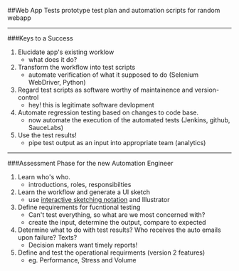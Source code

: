 ##Web App Tests
prototype test plan and automation scripts for random webapp

________________________

###Keys to a Success
1. Elucidate app's existing worklow
    - what does it do?
2. Transform the workflow into test scripts
    - automate verification of what it supposed to do (Selenium WebDriver, Python)
3. Regard test scripts as software worthy of maintainence and version-control
    - hey!  this is legitimate software devlopment
4. Automate regression testing based on changes to code base.
    - now automate the execution of the automated tests (Jenkins, github, SauceLabs)
5. Use the test results!
    - pipe test output as an input into appropriate team (analytics)

_________________________

###Assessment Phase for the new Automation Engineer
1. Learn who's who.
    - introductions, roles, responsibilties
2. Learn the workflow and generate a UI sketch 
    - use [interactive sketching notation] and Illustrator
3. Define requirements for fucntional testing
    - Can't test everything, so what are we most concerned with? 
    - create the input, determine the output, compare to expected 
4. Determine what to do with test results?  Who receives the auto emails upon failure?  Texts?
    - Decision makers want timely reports!
5. Define and test the operational requirments (version 2 features)
    - eg. Performance, Stress and Volume




[interactive sketching notation]:http://www.linowski.ca/downloads/InteractiveSketchingNotation_0.1.pdf
